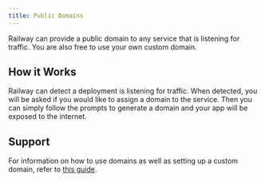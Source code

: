 ```yaml
---
title: Public Domains
---
```


Railway can provide a public domain to any service that is listening for traffic.  You are also free to use your own custom domain.

## How it Works

Railway can detect a deployment is listening for traffic.  When detected, you will be asked if you would like to assign a domain to the service. Then you can simply follow the prompts to generate a domain and your app will be exposed to the internet.

## Support

For information on how to use domains as well as setting up a custom domain, refer to [this guide](/guides/public-networking).